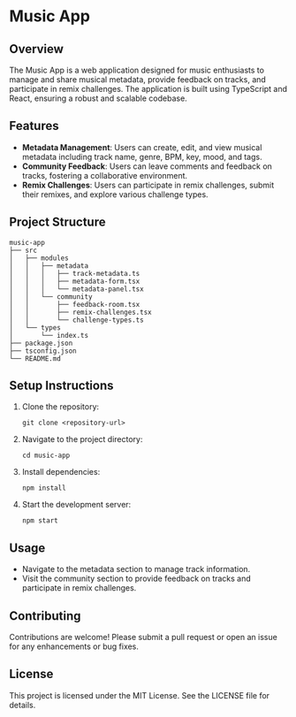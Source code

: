 # Music App

## Overview
The Music App is a web application designed for music enthusiasts to manage and share musical metadata, provide feedback on tracks, and participate in remix challenges. The application is built using TypeScript and React, ensuring a robust and scalable codebase.

## Features
- **Metadata Management**: Users can create, edit, and view musical metadata including track name, genre, BPM, key, mood, and tags.
- **Community Feedback**: Users can leave comments and feedback on tracks, fostering a collaborative environment.
- **Remix Challenges**: Users can participate in remix challenges, submit their remixes, and explore various challenge types.

## Project Structure
```
music-app
├── src
│   ├── modules
│   │   ├── metadata
│   │   │   ├── track-metadata.ts
│   │   │   ├── metadata-form.tsx
│   │   │   └── metadata-panel.tsx
│   │   └── community
│   │       ├── feedback-room.tsx
│   │       ├── remix-challenges.tsx
│   │       └── challenge-types.ts
│   └── types
│       └── index.ts
├── package.json
├── tsconfig.json
└── README.md
```

## Setup Instructions
1. Clone the repository:
   ```
   git clone <repository-url>
   ```
2. Navigate to the project directory:
   ```
   cd music-app
   ```
3. Install dependencies:
   ```
   npm install
   ```
4. Start the development server:
   ```
   npm start
   ```

## Usage
- Navigate to the metadata section to manage track information.
- Visit the community section to provide feedback on tracks and participate in remix challenges.

## Contributing
Contributions are welcome! Please submit a pull request or open an issue for any enhancements or bug fixes.

## License
This project is licensed under the MIT License. See the LICENSE file for details.